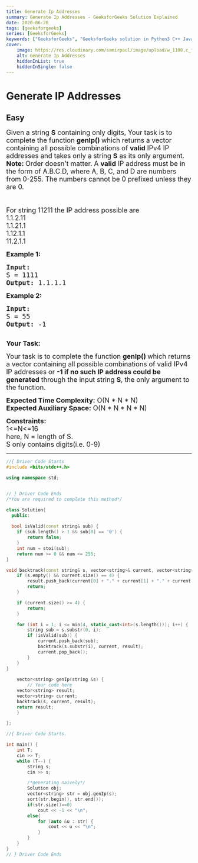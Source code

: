 ```yaml
---
title: Generate Ip Addresses
summary: Generate Ip Addresses - GeeksforGeeks Solution Explained
date: 2020-06-20
tags: [geeksforgeeks]
series: [GeeksforGeeks]
keywords: ["GeeksforGeeks", "GeeksforGeeks solution in Python3 C++ Java", "Generate Ip Addresses Solution Explained"]
cover:
    image: https://res.cloudinary.com/samirpaul/image/upload/w_1100,c_fit,co_rgb:FFFFFF,l_text:Arial_75_bold:Generate Ip Addresses - Solution Explained/problem-solving.webp
    alt: Generate Ip Addresses
    hiddenInList: true
    hiddenInSingle: false
---
```



# Generate IP Addresses
## Easy
<div class="problems_problem_content__Xm_eO"><p><span style="font-size:18px">Given a string <strong>S</strong>&nbsp;containing only digits, Your task is to complete the function <strong>genIp()&nbsp;</strong>which returns a vector containing all possible combinations&nbsp;of <strong>valid</strong> IPv4 IP addresses and takes only a string <strong>S</strong>&nbsp;as its only argument.<br>
<strong>Note: </strong>Order doesn't matter. A <strong>valid</strong> IP address must be in the form of A.B.C.D, where A, B, C, and D are numbers from 0-255. The numbers cannot be 0 prefixed unless they are 0.<br>
<br>
<br>
For string 11211 the IP address possible are&nbsp;<br>
1.1.2.11<br>
1.1.21.1<br>
1.12.1.1<br>
11.2.1.1</span></p>

<p><span style="font-size:18px"><strong>Example 1:</strong></span></p>

<pre><span style="font-size:18px"><strong>Input:
</strong>S = 1111
<strong>Output: </strong>1.1.1.1
</span></pre>

<p><span style="font-size:18px"><strong>Example 2:</strong></span></p>

<pre><span style="font-size:18px"><strong>Input:</strong>
S = 55
<strong>Output:</strong> -1</span></pre>

<p><br>
<span style="font-size:18px"><strong>Your Task:</strong></span></p>

<p><span style="font-size:18px">Your task is to complete the function <strong>genIp()&nbsp;</strong>which returns a vector containing all possible combinations&nbsp;of valid IPv4 IP addresses&nbsp;or <strong>-1 if no such IP address could be generated</strong> through the input string <strong>S</strong>,&nbsp;the only argument to the function.</span></p>

<p><span style="font-size:18px"><strong>Expected Time Complexity:</strong>&nbsp;O(N * N * N)<br>
<strong>Expected Auxiliary Space:</strong>&nbsp;O(N * N * N * N)</span></p>

<p><span style="font-size:18px"><strong>Constraints:</strong><br>
1&lt;=N&lt;=16<br>
here, N = length of S.<br>
S only contains digits(i.e. 0-9)</span></p>
</div>

---




```cpp
//{ Driver Code Starts
#include <bits/stdc++.h>

using namespace std;


// } Driver Code Ends
/*You are required to complete this method*/

class Solution{
  public:
  
  bool isValid(const string& sub) {
    if (sub.length() > 1 && sub[0] == '0') {
        return false;
    }
    int num = stoi(sub);
    return num >= 0 && num <= 255;
}

void backtrack(const string& s, vector<string>& current, vector<string>& result) {
    if (s.empty() && current.size() == 4) {
        result.push_back(current[0] + "." + current[1] + "." + current[2] + "." + current[3]);
        return;
    }

    if (current.size() >= 4) {
        return;
    }

    for (int i = 1; i <= min(4, static_cast<int>(s.length())); i++) {
        string sub = s.substr(0, i);
        if (isValid(sub)) {
            current.push_back(sub);
            backtrack(s.substr(i), current, result);
            current.pop_back();
        }
    }
}
  
    vector<string> genIp(string &s) {
        // Your code here
    vector<string> result;
    vector<string> current;
    backtrack(s, current, result);
    return result;
    }

};

//{ Driver Code Starts.

int main() {
    int T;
    cin >> T;
    while (T--) {
        string s;
        cin >> s;

        /*generating naively*/
        Solution obj;
        vector<string> str = obj.genIp(s);
        sort(str.begin(), str.end());
        if(str.size()==0)
            cout << -1 << "\n";
        else{
            for (auto &u : str) {
                cout << u << "\n";
            }
        }
    }
}
// } Driver Code Ends
```

